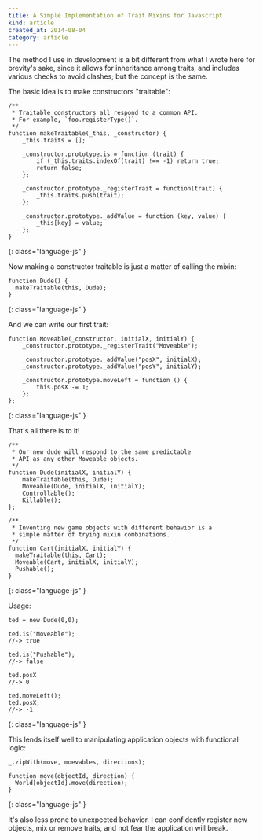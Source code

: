 ```yaml
---
title: A Simple Implementation of Trait Mixins for Javascript
kind: article
created_at: 2014-08-04
category: article
---
```




The method I use
in development is a bit different from what I wrote here for brevity's sake, 
since it allows for inheritance among traits,
and includes various checks to avoid clashes; but the concept is the same.

The basic idea is to make constructors "traitable":

    /**
     * Traitable constructors all respond to a common API.
     * For example, `foo.registerType()`.
     */
    function makeTraitable(_this, _constructor) {
        _this.traits = [];
        
        _constructor.prototype.is = function (trait) {
            if (_this.traits.indexOf(trait) !== -1) return true;
            return false;
        };
        
        _constructor.prototype._registerTrait = function(trait) {
            _this.traits.push(trait);
        };
        
        _constructor.prototype._addValue = function (key, value) {
            _this[key] = value;
        };
    }
{: class="language-js" }

Now making a constructor traitable is just a matter of calling the mixin:

    function Dude() {
      makeTraitable(this, Dude);
    }
{: class="language-js" }

And we can write our first trait:

    function Moveable(_constructor, initialX, initialY) {
        _constructor.prototype._registerTrait("Moveable");
        
        _constructor.prototype._addValue("posX", initialX);
        _constructor.prototype._addValue("posY", initialY);
        
        _constructor.prototype.moveLeft = function () {
            this.posX -= 1;
        };
    }; 
{: class="language-js" }

That's all there is to it!

    /**
     * Our new dude will respond to the same predictable
     * API as any other Moveable objects.
     */
    function Dude(initialX, initialY) {
        makeTraitable(this, Dude);
        Moveable(Dude, initialX, initialY);
        Controllable();
        Killable();
    };

    /**
     * Inventing new game objects with different behavior is a
     * simple matter of trying mixin combinations.
     */
    function Cart(initialX, initialY) {
      makeTraitable(this, Cart);
      Moveable(Cart, initialX, initialY);
      Pushable();
    }
{: class="language-js" }

Usage:
     
    ted = new Dude(0,0);
     
    ted.is("Moveable");
    //-> true
     
    ted.is("Pushable");
    //-> false

    ted.posX
    //-> 0
     
    ted.moveLeft();
    ted.posX;
    //-> -1
{: class="language-js" }

This lends itself well to manipulating application objects with functional logic:

    _.zipWith(move, moevables, directions);

    function move(objectId, direction) {
      World[objectId].move(direction);
    }
{: class="language-js" }

It's also less prone to unexpected behavior.
I can confidently register new objects, mix or remove traits, and not fear the
application will break.
